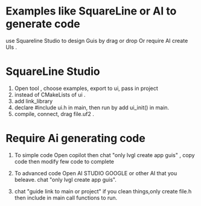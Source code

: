 #   Examples like SquareLine or AI to generate code
use Squareline Studio to design Guis by drag or drop
Or require AI create UIs .

# SquareLine Studio

1.   Open tool , choose examples, export to ui, pass in project
2.   instead of CMakeLists of ui .
3.   add link_library
4.   declare #include ui.h in main, then run by add ui_init() in main.
5.   compile, connect, drag file.uf2 .

# Require Ai generating code

1.   To simple code
      Open copilot  then chat "only lvgl create app guis" , copy code then modify few code to complete
2.   To advanced code
      Open AI STUDIO GOOGLE or other AI that you beleave.
      chat "only lvgl create app guis".

3.   chat "guide link to main or project"
      if you clean things,only create file.h then include in main call functions to run.
